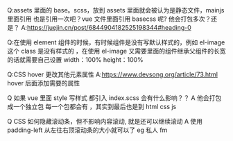 Q:assets 里面的 base。scss，放到 assets 里面就会被认为是静态文件，mainjs 里面引用 也是引用一次吧？vue 文件里面引用 basecss 呢? 他会打包多次？还是？
A:https://juejin.cn/post/6844904182525198344#heading-0

Q:在使用 element 组件的时候，有时候组件是没有写默认样式的，例如 el-image 这个 class 是没有样式的 ，在使用 el-image 又需要里面的组件继承父组件的长宽的话就需要自己设置 width：100% height：100%

Q:CSS hover 更改其他元素属性
A:https://www.devsong.org/article/73.html
hover 后面添加需要的属性

Q 如果 vue 里面 style 写样式 都引入 index.scss 会有什么影响？？
A 他会打包成一个独立包 每一个包都会有 ，其实到最后也是到 html css js

Q CSS 如何隐藏滚动条，但不影响内容滚动, 就是还可以继续滚动
A 使用 padding-left 从左往右顶滚动条的大小就可以了 eg 私人 fm
